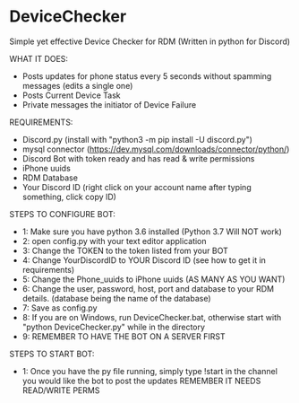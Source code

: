# DeviceChecker
Simple yet effective Device Checker for RDM (Written in python for Discord)

WHAT IT DOES:
- Posts updates for phone status every 5 seconds without spamming messages (edits a single one)
- Posts Current Device Task
- Private messages the initiator of Device Failure

REQUIREMENTS:
- Discord.py (install with "python3 -m pip install -U discord.py")
- mysql connector (https://dev.mysql.com/downloads/connector/python/)
- Discord Bot with token ready and has read & write permissions
- iPhone uuids 
- RDM Database
- Your Discord ID (right click on your account name after typing something, click copy ID)

STEPS TO CONFIGURE BOT:

- 1: Make sure you have python 3.6 installed (Python 3.7 Will NOT work)
- 2: open config.py with your text editor application
- 3: Change the TOKEN to the token listed from your BOT
- 4: Change YourDiscordID to YOUR Discord ID (see how to get it in requirements)
- 5: Change the Phone_uuids to iPhone uuids (AS MANY AS YOU WANT)
- 6: Change the user, password, host, port and database to your RDM details. (database being the name of the database)
- 7: Save as config.py
- 8: If you are on Windows, run DeviceChecker.bat, otherwise start with "python DeviceChecker.py" while in the directory
- 9: REMEMBER TO HAVE THE BOT ON A SERVER FIRST

STEPS TO START BOT:
- 1: Once you have the py file running, simply type !start in the channel you would like the bot to post the updates
REMEMBER IT NEEDS READ/WRITE PERMS
